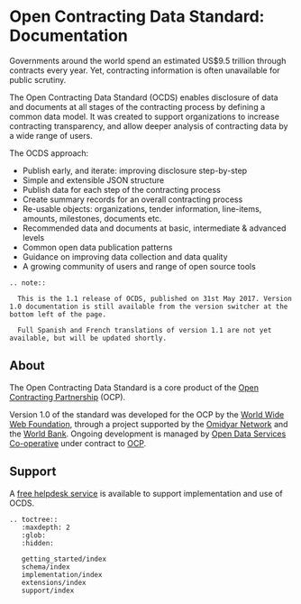 # Open Contracting Data Standard: Documentation

Governments around the world spend an estimated US$9.5 trillion through contracts every year. Yet, contracting information is often unavailable for public scrutiny.

The Open Contracting Data Standard (OCDS) enables disclosure of data and documents at all stages of the contracting process by defining a common data model. It was created to support organizations to increase contracting transparency, and allow deeper analysis of contracting data by a wide range of users.

The OCDS approach:

* Publish early, and iterate: improving disclosure step-by-step
* Simple and extensible JSON structure
* Publish data for each step of the contracting process
* Create summary records for an overall contracting process
* Re-usable objects: organizations, tender information, line-items, amounts, milestones, documents etc.
* Recommended data and documents at basic, intermediate & advanced levels
* Common open data publication patterns
* Guidance on improving data collection and data quality
* A growing community of users and range of open source tools

```eval_rst
.. note::

  This is the 1.1 release of OCDS, published on 31st May 2017. Version 1.0 documentation is still available from the version switcher at the bottom left of the page.

  Full Spanish and French translations of version 1.1 are not yet available, but will be updated shortly.
```

## About

The Open Contracting Data Standard is a core product of the [Open Contracting Partnership](http://www.open-contracting.org) (OCP).

Version 1.0 of the standard was developed for the OCP by the [World Wide Web Foundation](http://www.webfoundation.org), through a project supported by the [Omidyar Network](http://www.omidyar.com) and the [World Bank](http://www.worldbank.org). Ongoing development is managed by [Open Data Services Co-operative](http://www.opendataservices.coop) under contract to [OCP](http://www.open-contracting.org).

## Support

A [free helpdesk service](support/index.md) is available to support implementation and use of OCDS.

```eval_rst
.. toctree::
   :maxdepth: 2
   :glob:
   :hidden:

   getting_started/index
   schema/index
   implementation/index
   extensions/index
   support/index

```

